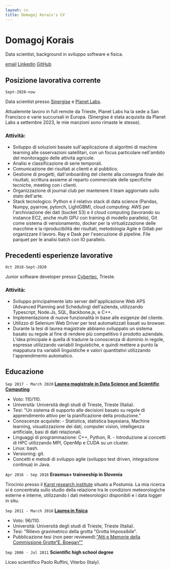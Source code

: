 ```yaml
---
layout: cv
title: Domagoj Korais's CV
---
```

# Domagoj Korais
Data scientist, background in sviluppo software e fisica.

<div id="webaddress">
<a href="mailto:domagoj.korais@gmail.com">email</a>
<a href="https://www.linkedin.com/in/domagoj-korais/">Linkedin</a>
<a href="https://github.com/DomagojKorais">GitHub</a>
</div>


## Posizione lavorativa corrente

 `Sept-2020-now`


Data scientist  presso <a href="https://www.sinergise.com/">Sinergise</a> e <a href="https://www.planet.com//">Planet Labs</a>.

 Attualemnte lavoro in full remote da Trieste, Planet Labs ha la sede a San Francisco e varie succursali in Europa.
(Sinergise è stata acquisita da Planet Labs a settembre 2023, le mie manzioni sono rimaste le stesse).
### Attività:

- Sviluppo di soluzioni basate sull'applicazione di algoritmi di machine learning alle osservazioni satellitari, con un focus particolare nell'ambito del monitoraggio delle attività agricole.
- Analisi e classificazione di serie temporali.
- Comunicazione dei risultati ai clienti e al pubblico.
- Gestione di progetti, dall'onboarding del cliente alla consegna finale dei risultati, scrittura assieme al reparto commerciale delle specifiche tecniche, meeting con i clienti. 
- Organizzazione di journal club per mantenere il team aggiornato sullo stato dell'arte.
- Stack tecnologico: Python e il relativo stack di data science (Pandas, Numpy, pyarrow, pytorch, LightGBM), cloud computing: AWS per l'archiviazione dei dati (bucket S3) e il cloud computing (lavorando su instance EC2, anche multi GPU con training di modello parallelo), Git come sistema di versionamento, docker per la virtualizzazione delle macchine e la riproducibilità dei risultati, metodologia Agile e Gitlab per organizzare il lavoro. Ray e Dask per l'esecuzione di pipeline. File parquet per le analisi batch con IO parallelo.


## Precedenti esperienze lavorative

`Oct 2018-Sept-2020`

Junior software developer presso <a href="https://www.cybertec.it/en/">Cybertec</a>, Trieste.

### Attività:
- Sviluppo principalmente lato server dell'applicazione Web APS (Advanced Planning and Scheduling) dell'azienda, utilizzando Typescript, Node.Js, SQL, Backbone.js, e C++. 
- Implementazione di nuove funzionalità in base alle esigenze del cliente.
- Utilizzo di Selenium Web Driver per test automatizzati basati su browser.
- Durante la tesi di laurea magistrale abbiamo sviluppato un sistema basato su regole al fine di rendere più competitivo il prodotto aziendale. L'idea principale è quella di tradurre la conoscenza di dominio in regole, espresse utilizzando variabili linguistiche, e quindi mettere a punto la mappatura tra variabili linguistiche e valori quantitativi utilizzando l'apprendimento automatico.



## Educazione

`Sep 2017 - March 2020`
<a href="https://dssc.units.it/">__Laurea magistrale in Data Science and Scientific Computing__</a>

- Voto: 110/110.
- Università: Università degli studi di Trieste, Trieste (Italia).
- Tesi: "Un sistema di supporto alle decisioni basato su regole di apprendimento attivo per la pianificazione della produzione."
- Conoscenze acquisite: - Statistica, statistica bayesiana, Machine learning, visualizzazione dei dati, computer vision, intelligenza artificiale, basi di dati relazionali.
- Linguaggi di programmazione: C++, Python, R. - Introduzione ai concetti di HPC utilizzando MPI, OpenMp e CUDA su un cluster.
- Linux: bash.
- Versioning: git.
- Concetti e metodi di sviluppo agile (sviluppo test driven, integrazione continua) in Java.


`Apr 2016 - Sep 2016`
__Erasmus+ traineeship in Slovenia__

Tirocinio presso il <a href="https://izrk.zrc-sazu.si/en/predstavitev#v"> Karst research institute</a>  situato a Postumia. La mia ricerca si è concentrata sullo studio della relazione tra le condizioni meteorologiche esterne e interne, utilizzando i dati meteorologici disponibili e i data logger in situ.


`Sep 2011 - March 2016`
<a href="https://df.units.it/">__Laurea in fisica__</a>  
- Voto: 96/110. 
- Università: Università degli studi di Trieste, Trieste (Italia).
- Tesi: "Rilievo gravimetrico della grotta "Grotta Impossibile".
- Pubblicazione tesi (non peer reviewed):<a href="http://www.lithoflex.org/bib/Atti%20e%20Memorie_15_KoBr.pdf">"Atti e Memorie della Commissione Grotte“E. Boegan”"</a>

`Sep 2006 - Jul 2011` 
__Scientific high school degree__

Liceo scientifico Paolo Ruffini, Viterbo (Italy).


<!-- ### Footer

Last updated: July 2024 -->


